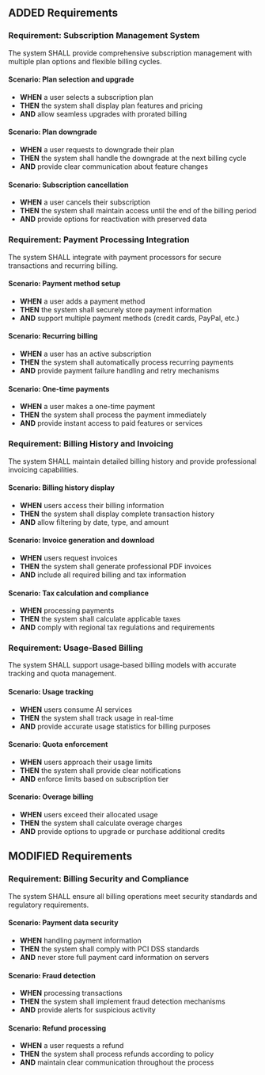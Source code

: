 ## ADDED Requirements
### Requirement: Subscription Management System
The system SHALL provide comprehensive subscription management with multiple plan options and flexible billing cycles.

#### Scenario: Plan selection and upgrade
- **WHEN** a user selects a subscription plan
- **THEN** the system shall display plan features and pricing
- **AND** allow seamless upgrades with prorated billing

#### Scenario: Plan downgrade
- **WHEN** a user requests to downgrade their plan
- **THEN** the system shall handle the downgrade at the next billing cycle
- **AND** provide clear communication about feature changes

#### Scenario: Subscription cancellation
- **WHEN** a user cancels their subscription
- **THEN** the system shall maintain access until the end of the billing period
- **AND** provide options for reactivation with preserved data

### Requirement: Payment Processing Integration
The system SHALL integrate with payment processors for secure transactions and recurring billing.

#### Scenario: Payment method setup
- **WHEN** a user adds a payment method
- **THEN** the system shall securely store payment information
- **AND** support multiple payment methods (credit cards, PayPal, etc.)

#### Scenario: Recurring billing
- **WHEN** a user has an active subscription
- **THEN** the system shall automatically process recurring payments
- **AND** provide payment failure handling and retry mechanisms

#### Scenario: One-time payments
- **WHEN** a user makes a one-time payment
- **THEN** the system shall process the payment immediately
- **AND** provide instant access to paid features or services

### Requirement: Billing History and Invoicing
The system SHALL maintain detailed billing history and provide professional invoicing capabilities.

#### Scenario: Billing history display
- **WHEN** users access their billing information
- **THEN** the system shall display complete transaction history
- **AND** allow filtering by date, type, and amount

#### Scenario: Invoice generation and download
- **WHEN** users request invoices
- **THEN** the system shall generate professional PDF invoices
- **AND** include all required billing and tax information

#### Scenario: Tax calculation and compliance
- **WHEN** processing payments
- **THEN** the system shall calculate applicable taxes
- **AND** comply with regional tax regulations and requirements

### Requirement: Usage-Based Billing
The system SHALL support usage-based billing models with accurate tracking and quota management.

#### Scenario: Usage tracking
- **WHEN** users consume AI services
- **THEN** the system shall track usage in real-time
- **AND** provide accurate usage statistics for billing purposes

#### Scenario: Quota enforcement
- **WHEN** users approach their usage limits
- **THEN** the system shall provide clear notifications
- **AND** enforce limits based on subscription tier

#### Scenario: Overage billing
- **WHEN** users exceed their allocated usage
- **THEN** the system shall calculate overage charges
- **AND** provide options to upgrade or purchase additional credits

## MODIFIED Requirements
### Requirement: Billing Security and Compliance
The system SHALL ensure all billing operations meet security standards and regulatory requirements.

#### Scenario: Payment data security
- **WHEN** handling payment information
- **THEN** the system shall comply with PCI DSS standards
- **AND** never store full payment card information on servers

#### Scenario: Fraud detection
- **WHEN** processing transactions
- **THEN** the system shall implement fraud detection mechanisms
- **AND** provide alerts for suspicious activity

#### Scenario: Refund processing
- **WHEN** a user requests a refund
- **THEN** the system shall process refunds according to policy
- **AND** maintain clear communication throughout the process

